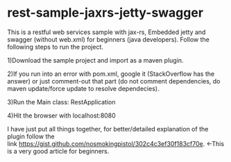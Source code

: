 # rest-sample-jaxrs-jetty-swagger

This is a restful web services sample with jax-rs, Embedded jetty and swagger (without web.xml) for beginners (java developers). Follow the following steps to run the project.

1)Download the sample project and import as a maven plugin.

2)If you run into an error with pom.xml, google it (StackOverflow has the answer) or just comment-out that part (do not comment dependencies, do maven update/force update to resolve dependecies).

3)Run the Main class: RestApplication

4)Hit the browser with localhost:8080

I have just put all things together, for better/detailed explanation of the plugin follow the link https://gist.github.com/nosmokingpistol/302c4c3ef30f183cf70e. <-This is a very good article for beginners.

